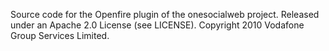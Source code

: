 Source code for the Openfire plugin of the onesocialweb project. 
Released under an Apache 2.0 License (see LICENSE).
Copyright 2010 Vodafone Group Services Limited.

